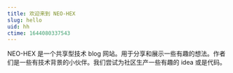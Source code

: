 ```yaml
---
title: 欢迎来到 NEO-HEX 
slug: hello
uid: hh
ctime: 1644080337543
---
```



NEO-HEX 是一个共享型技术 blog 网站。用于分享和展示一些有趣的想法。作者们是一些有技术背景的小伙伴。我们尝试为社区生产一些有趣的 idea 或是代码。
